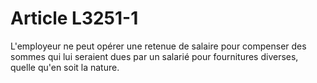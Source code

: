 # Article L3251-1

 

L'employeur ne peut opérer une retenue de salaire pour compenser des sommes qui lui seraient dues par un salarié pour fournitures diverses, quelle qu'en soit la nature.